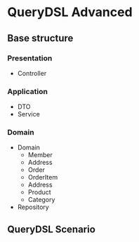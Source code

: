 # QueryDSL Advanced

## Base structure

### Presentation
- Controller

### Application
- DTO
- Service

### Domain
- Domain
  - Member
  - Address
  - Order
  - OrderItem
  - Address
  - Product
  - Category
- Repository

## QueryDSL Scenario


